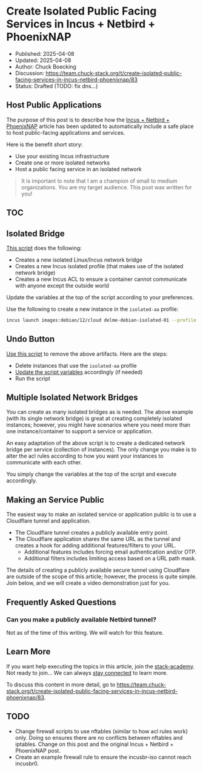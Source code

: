 # Create Isolated Public Facing Services in Incus + Netbird + PhoenixNAP

- Published: 2025-04-08
- Updated: 2025-04-08
- Author: Chuck Boecking
- Discussion: <https://team.chuck-stack.org/t/create-isolated-public-facing-services-in-incus-netbird-phoenixnap/83>
- Status: Drafted (TODO: fix dns...)

## Host Public Applications

The purpose of this post is to describe how the [Incus + Netbird + PhoenixNAP](./blog-incus-netbird-phoenixnap.md) article has been updated to automatically include a safe place to host public-facing applications and services.

Here is the benefit short story:

- Use your existing Incus infrastructure
- Create one or more isolated networks
- Host a public facing service in an isolated network

> It is important to note that I am a champion of small to medium organizations. You are my target audience. This post was written for you! 

## TOC

<!-- toc -->

## Isolated Bridge

[This script](https://github.com/chuckstack/incus-netbird-phoenixnap-firewall/blob/main/isolate.sh) does the following:

- Creates a new isolated Linux/Incus network bridge
- Creates a new Incus isolated profile (that makes use of the isolated network bridge)
- Creates a new Incus ACL to ensure a container cannot communicate with anyone except the outside world

Update the variables at the top of the script according to your preferences.

Use the following to create a new instance in the `isolated-aa` profile:

```bash
incus launch images:debian/12/cloud delme-debian-isolated-01 --profile isolated-aa
```

## Undo Button

[Use this script](https://github.com/chuckstack/incus-netbird-phoenixnap-firewall/blob/main/isolate-remove.sh) to remove the above artifacts. Here are the steps:

- Delete instances that use the `isolated-aa` profile
- [Update the script variables](https://github.com/chuckstack/incus-netbird-phoenixnap-firewall/blob/main/isolate-remove.sh) accordingly (if needed)
- Run the script

## Multiple Isolated Network Bridges

You can create as many isolated bridges as is needed. The above example (with its single network bridge) is great at creating completely isolated instances; however, you might have scenarios where you need more than one instance/container to support a service or application.

An easy adaptation of the above script is to create a dedicated network bridge per service (collection of instances). The only change you make is to alter the acl rules according to how you want your instances to communicate with each other.

You simply change the variables at the top of the script and execute accordingly.

## Making an Service Public

The easiest way to make an isolated service or application public is to use a Cloudflare tunnel and application.

- The Cloudflare tunnel creates a publicly available entry point.
- The Cloudflare application shares the same URL as the tunnel and creates a hook for adding additional features/filters to your URL.
  - Additional features includes forcing email authentication and/or OTP.
  - Additional filters includes limiting access based on a URL path mask.

The details of creating a publicly available secure tunnel using Cloudflare are outside of the scope of this article; however, the process is quite simple. Join below, and we will create a video demonstration just for you.

## Frequently Asked Questions

### Can you make a publicly available Netbird tunnel?

Not as of the time of this writing. We will watch for this feature.

## Learn More

If you want help executing the topics in this article, join the [stack-academy](./stack-academy.md). Not ready to join... We can always [stay connected](../learn-more.html) to learn more.

To discuss this content in more detail, go to <https://team.chuck-stack.org/t/create-isolated-public-facing-services-in-incus-netbird-phoenixnap/83>.

## TODO

- Change firewall scripts to use nftables (similar to how acl rules work) only. Doing so ensures there are no conflicts between nftables and iptables. Change on this post and the original Incus + Netbird + PhoenixNAP post.
- Create an example firewall rule to ensure the incusbr-iso cannot reach incusbr0.
